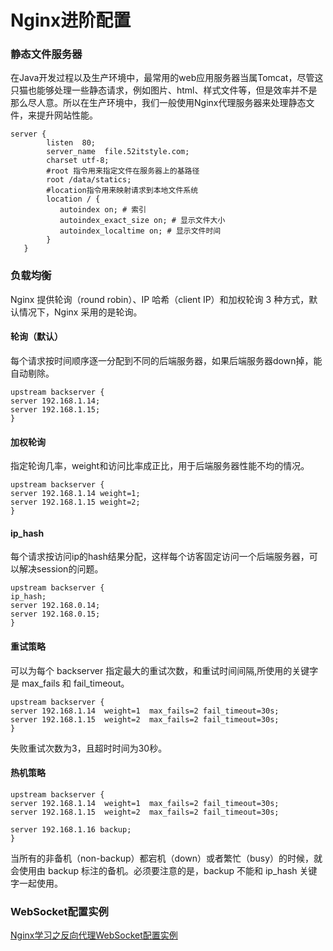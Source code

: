 # Nginx进阶配置

### 静态文件服务器

在Java开发过程以及生产环境中，最常用的web应用服务器当属Tomcat，尽管这只猫也能够处理一些静态请求，例如图片、html、样式文件等，但是效率并不是那么尽人意。所以在生产环境中，我们一般使用Nginx代理服务器来处理静态文件，来提升网站性能。

```
server {
        listen  80;
        server_name  file.52itstyle.com;
        charset utf-8;
        #root 指令用来指定文件在服务器上的基路径
        root /data/statics;
        #location指令用来映射请求到本地文件系统
        location / {
           autoindex on; # 索引
           autoindex_exact_size on; # 显示文件大小
           autoindex_localtime on; # 显示文件时间
        }
   }
```

### 负载均衡

Nginx 提供轮询（round robin）、IP 哈希（client IP）和加权轮询 3 种方式，默认情况下，Nginx 采用的是轮询。

#### 轮询（默认）
每个请求按时间顺序逐一分配到不同的后端服务器，如果后端服务器down掉，能自动剔除。 
`````
upstream backserver { 
server 192.168.1.14; 
server 192.168.1.15; 
} 
`````
#### 加权轮询
指定轮询几率，weight和访问比率成正比，用于后端服务器性能不均的情况。 
```
upstream backserver { 
server 192.168.1.14 weight=1; 
server 192.168.1.15 weight=2; 
} 
```
####  ip_hash
每个请求按访问ip的hash结果分配，这样每个访客固定访问一个后端服务器，可以解决session的问题。 
```
upstream backserver { 
ip_hash; 
server 192.168.0.14; 
server 192.168.0.15; 
} 
```

#### 重试策略
可以为每个 backserver 指定最大的重试次数，和重试时间间隔,所使用的关键字是 max_fails 和 fail_timeout。
```
upstream backserver { 
server 192.168.1.14  weight=1  max_fails=2 fail_timeout=30s; 
server 192.168.1.15  weight=2  max_fails=2 fail_timeout=30s;
} 
```
失败重试次数为3，且超时时间为30秒。

#### 热机策略
```
upstream backserver { 
server 192.168.1.14  weight=1  max_fails=2 fail_timeout=30s; 
server 192.168.1.15  weight=2  max_fails=2 fail_timeout=30s;

server 192.168.1.16 backup;
}
```
当所有的非备机（non-backup）都宕机（down）或者繁忙（busy）的时候，就会使用由 backup 标注的备机。必须要注意的是，backup 不能和 ip_hash 关键字一起使用。

### WebSocket配置实例

[Nginx学习之反向代理WebSocket配置实例 ](https://blog.52itstyle.com/archives/736/)

